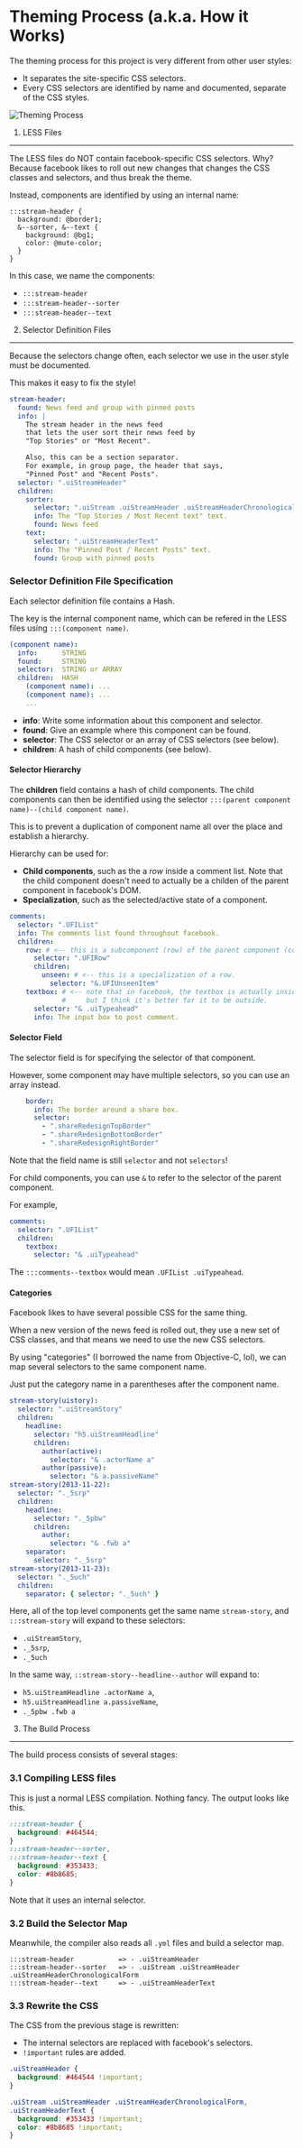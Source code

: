 
Theming Process (a.k.a. How it Works)
=====================================

The theming process for this project is very different from other user styles:

* It separates the site-specific CSS selectors.
* Every CSS selectors are identified by name and documented, separate of the CSS styles.


![Theming Process](images/compile-process.png)


1. LESS Files
-------------

The LESS files do NOT contain facebook-specific CSS selectors.
Why?
Because facebook likes to roll out new changes
that changes the CSS classes and selectors,
and thus break the theme.

Instead,
components are identified by using an internal name:


```less
:::stream-header {
  background: @border1;
  &--sorter, &--text {
    background: @bg1;
    color: @mute-color;
  }
}
```

In this case, we name the components:

* `:::stream-header`
* `:::stream-header--sorter`
* `:::stream-header--text`


2. Selector Definition Files
----------------------------

Because the selectors change often,
each selector we use in the user style must be documented.

This makes it easy to fix the style!

```yaml
stream-header:
  found: News feed and group with pinned posts
  info: |
    The stream header in the news feed
    that lets the user sort their news feed by
    "Top Stories" or "Most Recent".

    Also, this can be a section separator.
    For example, in group page, the header that says,
    "Pinned Post" and "Recent Posts".
  selector: ".uiStreamHeader"
  children:
    sorter:
      selector: ".uiStream .uiStreamHeader .uiStreamHeaderChronologicalForm"
      info: The "Top Stories / Most Recent text" text.
      found: News feed
    text:
      selector: ".uiStreamHeaderText"
      info: The "Pinned Post / Recent Posts" text.
      found: Group with pinned posts
```

### Selector Definition File Specification

Each selector definition file contains a Hash.

The key is the internal component name,
which can be refered in the LESS files using `:::(component name)`.

```yaml
(component name):
  info:      STRING
  found:     STRING
  selector:  STRING or ARRAY
  children:  HASH
    (component name): ...
    (component name): ...
    ...
```

* __info__: Write some information about this component and selector.
* __found__: Give an example where this component can be found.
* __selector__: The CSS selector or an array of CSS selectors (see below).
* __children__: A hash of child components (see below).


#### Selector Hierarchy

The __children__ field contains a hash of child components.
The child components can then be identified using the selector
`:::(parent component name)--(child component name)`.

This is to prevent a duplication of component name all over the place
and establish a hierarchy.

Hierarchy can be used for:

* __Child components__, such as the a _row_ inside a comment list.
  Note that the child component doesn't need to actually be a childen of the
  parent component in facebook's DOM.
* __Specialization__, such as the selected/active state of a component.

```yaml
comments:
  selector: ".UFIList"
  info: The comments list found throughout facebook.
  children:
    row: # <-- this is a subcomponent (row) of the parent component (comment list)
      selector: ".UFIRow"
      children:
        unseen: # <-- this is a specialization of a row.
          selector: "&.UFIUnseenItem"
    textbox: # <-- note that in facebook, the textbox is actually inside a row
             #     but I think it's better for it to be outside.
      selector: "& .uiTypeahead"
      info: The input box to post comment.
```


#### Selector Field

The selector field is for specifying the selector of that component.

However, some component may have multiple selectors,
so you can use an array instead.

```yaml
    border:
      info: The border around a share box.
      selector:
        - ".shareRedesignTopBorder"
        - ".shareRedesignBottomBorder"
        - ".shareRedesignRightBorder"
```

Note that the field name is still `selector` and not `selectors`!

For child components, you can use `&` to refer to the selector
of the parent component.

For example,

```yaml
comments:
  selector: ".UFIList"
  children:
    textbox:
      selector: "& .uiTypeahead"
```

The `:::comments--textbox` would mean `.UFIList .uiTypeahead`.


#### Categories

Facebook likes to have several possible CSS for the same thing.

When a new version of the news feed is rolled out,
they use a new set of CSS classes,
and that means we need to use the new CSS selectors.

By using "categories" (I borrowed the name from Objective-C, lol),
we can map several selectors to the same component name.

Just put the category name in a parentheses after the component name.

```yaml
stream-story(uistory):
  selector: ".uiStreamStory"
  children:
    headline:
      selector: "h5.uiStreamHeadline"
      children:
        author(active):
          selector: "& .actorName a"
        author(passive):
          selector: "& a.passiveName"
stream-story(2013-11-22):
  selector: "._5srp"
  children:
    headline:
      selector: "._5pbw"
      children:
        author:
          selector: "& .fwb a"
    separator:
      selector: "._5srp"
stream-story(2013-11-23):
  selector: "._5uch"
  children:
    separator: { selector: "._5uch" }
```

Here,
all of the top level components get the same name `stream-story`,
and `:::stream-story` will expand to these selectors:

* `.uiStreamStory`,
* `._5srp`,
* `._5uch`


In the same way,
`::stream-story--headline--author` will expand to:

* `h5.uiStreamHeadline .actorName a`,
* `h5.uiStreamHeadline a.passiveName`,
* `._5pbw .fwb a`




3. The Build Process
--------------------

The build process consists of several stages:


### 3.1 Compiling LESS files

This is just a normal LESS compilation.
Nothing fancy.
The output looks like this.

```css
:::stream-header {
  background: #464544;
}
:::stream-header--sorter,
:::stream-header--text {
  background: #353433;
  color: #8b8685;
}
```

Note that it uses an internal selector.


### 3.2 Build the Selector Map

Meanwhile,
the compiler also reads all `.yml` files
and build a selector map.

```
:::stream-header           => - .uiStreamHeader
:::stream-header--sorter   => - .uiStream .uiStreamHeader .uiStreamHeaderChronologicalForm
:::stream-header--text     => - .uiStreamHeaderText
```


### 3.3 Rewrite the CSS

The CSS from the previous stage is rewritten:

* The internal selectors are replaced with facebook's selectors.
* `!important` rules are added.

```css
.uiStreamHeader {
  background: #464544 !important;
}

.uiStream .uiStreamHeader .uiStreamHeaderChronologicalForm,
.uiStreamHeaderText {
  background: #353433 !important;
  color: #8b8685 !important;
}
```




